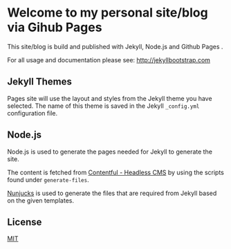 # Welcome to my personal site/blog via Gihub Pages

This site/blog is build and published with Jekyll, Node.js and Github Pages .

For all usage and documentation please see: <http://jekyllbootstrap.com>

## Jekyll Themes

Pages site will use the layout and styles from the Jekyll theme you have selected. The name of this theme is saved in the Jekyll `_config.yml` configuration file.

## Node.js

Node.js is used to generate the pages needed for Jekyll to generate the site. 

The content is fetched from [Contentful - Headless CMS](https://www.contentful.com/) by using the scripts found under `generate-files`.

[Nunjucks](https://mozilla.github.io/nunjucks/) is used to generate the files that are required from Jekyll based on the given templates.

## License

[MIT](http://opensource.org/licenses/MIT)
